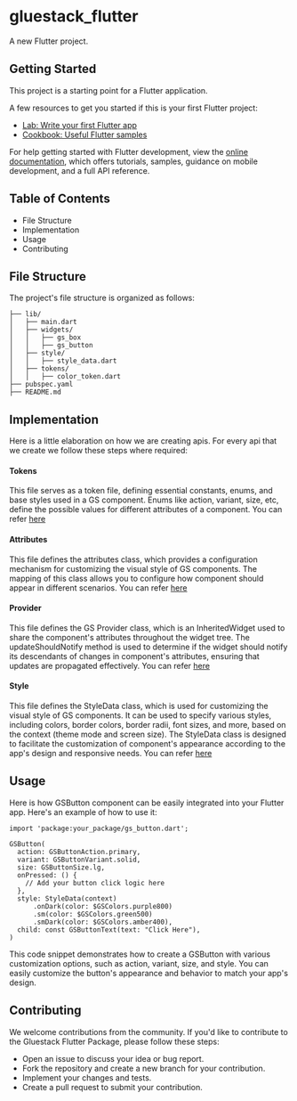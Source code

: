 # gluestack_flutter

A new Flutter project.

## Getting Started

This project is a starting point for a Flutter application.

A few resources to get you started if this is your first Flutter project:

- [Lab: Write your first Flutter app](https://docs.flutter.dev/get-started/codelab)
- [Cookbook: Useful Flutter samples](https://docs.flutter.dev/cookbook)

For help getting started with Flutter development, view the
[online documentation](https://docs.flutter.dev/), which offers tutorials,
samples, guidance on mobile development, and a full API reference.

## Table of Contents

- File Structure
- Implementation
- Usage
- Contributing

## File Structure

The project's file structure is organized as follows:

```
├── lib/
│   ├── main.dart
│   ├── widgets/
│   │   ├── gs_box
│   │   ├── gs_button
│   ├── style/
│   │   ├── style_data.dart
│   ├── tokens/
│   │   ├── color_token.dart
├── pubspec.yaml
├── README.md
```

## Implementation

Here is a little elaboration on how we are creating apis. For every api that we create we follow these steps where required:

#### Tokens

This file serves as a token file, defining essential constants, enums, and base styles used in a GS component.
Enums like action, variant, size, etc, define the possible values for different attributes of a component.
You can refer [here](lib/widgets/gs_button/gs_button_token.dart)

#### Attributes

This file defines the attributes class, which provides a configuration mechanism for customizing the visual style of GS components. The mapping of this class allows you to configure how component should appear in different scenarios.
You can refer [here](lib/widgets/gs_button/gs_button_attributes.dart)

#### Provider

This file defines the GS Provider class, which is an InheritedWidget used to share the component's attributes throughout the widget tree. The updateShouldNotify method is used to determine if the widget should notify its descendants of changes in component's attributes, ensuring that updates are propagated effectively.
You can refer [here](lib/widgets/gs_button/gs_button_provider.dart)

#### Style

This file defines the StyleData class, which is used for customizing the visual style of GS components.
It can be used to specify various styles, including colors, border colors, border radii, font sizes, and more, based on the context (theme mode and screen size).
The StyleData class is designed to facilitate the customization of component's appearance according to the app's design and responsive needs.
You can refer [here](lib/style/style_data.dart)

## Usage

Here is how GSButton component can be easily integrated into your Flutter app. Here's an example of how to use it:

```
import 'package:your_package/gs_button.dart';

GSButton(
  action: GSButtonAction.primary,
  variant: GSButtonVariant.solid,
  size: GSButtonSize.lg,
  onPressed: () {
    // Add your button click logic here
  },
  style: StyleData(context)
      .onDark(color: $GSColors.purple800)
      .sm(color: $GSColors.green500)
      .smDark(color: $GSColors.amber400),
  child: const GSButtonText(text: "Click Here"),
)
```

This code snippet demonstrates how to create a GSButton with various customization options, such as action, variant, size, and style. You can easily customize the button's appearance and behavior to match your app's design.

## Contributing

We welcome contributions from the community. If you'd like to contribute to the Gluestack Flutter Package, please follow these steps:

- Open an issue to discuss your idea or bug report.
- Fork the repository and create a new branch for your contribution.
- Implement your changes and tests.
- Create a pull request to submit your contribution.
